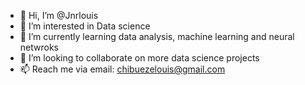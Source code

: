 - 👋 Hi, I’m @Jnrlouis
- 👀 I’m interested in Data science
- 🌱 I’m currently learning data analysis, machine learning and neural netwroks
- 💞️ I’m looking to collaborate on more data science projects
- 📫 Reach me via email: chibuezelouis@gmail.com

<!---
Jnrlouis/Jnrlouis is a ✨ special ✨ repository because its `README.md` (this file) appears on your GitHub profile.
You can click the Preview link to take a look at your changes.
--->

